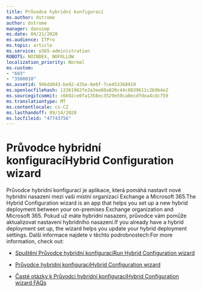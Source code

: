 ```yaml
---
title: Průvodce hybridní konfigurací
ms.author: dstrome
author: dstrome
manager: dansimp
ms.date: 04/21/2020
ms.audience: ITPro
ms.topic: article
ms.service: o365-administration
ROBOTS: NOINDEX, NOFOLLOW
localization_priority: Normal
ms.custom:
- "603"
- "3500010"
ms.assetid: 94bdd043-be92-435e-8e0f-7ce453368919
ms.openlocfilehash: 13361962fe2a3ee88a820c44c0839611c2b9b4e2
ms.sourcegitcommit: c6692ce0fa1358ec3529e59ca0ecdfdea4cdc759
ms.translationtype: MT
ms.contentlocale: cs-CZ
ms.lasthandoff: 09/14/2020
ms.locfileid: "47743756"
---
```

# <a name="hybrid-configuration-wizard"></a><span data-ttu-id="2ac3b-102">Průvodce hybridní konfigurací</span><span class="sxs-lookup"><span data-stu-id="2ac3b-102">Hybrid Configuration wizard</span></span>

<span data-ttu-id="2ac3b-103">Průvodce hybridní konfigurací je aplikace, která pomáhá nastavit nové hybridní nasazení mezi vaší místní organizací Exchange a Microsoft 365.</span><span class="sxs-lookup"><span data-stu-id="2ac3b-103">The Hybrid Configuration wizard is an app that helps you set up a new hybrid deployment between your on-premises Exchange organization and Microsoft 365.</span></span> <span data-ttu-id="2ac3b-104">Pokud už máte hybridní nasazení, průvodce vám pomůže aktualizovat nastavení hybridního nasazení.</span><span class="sxs-lookup"><span data-stu-id="2ac3b-104">If you already have a hybrid deployment set up, the wizard helps you update your hybrid deployment settings.</span></span> <span data-ttu-id="2ac3b-105">Další informace najdete v těchto podrobnostech:</span><span class="sxs-lookup"><span data-stu-id="2ac3b-105">For more information, check out:</span></span>
  
- [<span data-ttu-id="2ac3b-106">Spuštění Průvodce hybridní konfigurací</span><span class="sxs-lookup"><span data-stu-id="2ac3b-106">Run Hybrid Configuration wizard</span></span>](https://technet.microsoft.com/library/mt595788%28v=exchg.150%29.aspx)

- [<span data-ttu-id="2ac3b-107">Průvodce hybridní konfigurací</span><span class="sxs-lookup"><span data-stu-id="2ac3b-107">Hybrid Configuration wizard</span></span>](https://technet.microsoft.com/library/hh529921%28v=exchg.150%29.aspx)

- [<span data-ttu-id="2ac3b-108">Časté otázky k Průvodci hybridní konfigurací</span><span class="sxs-lookup"><span data-stu-id="2ac3b-108">Hybrid Configuration wizard FAQs</span></span>](https://technet.microsoft.com/library/mt488940%28v=exchg.150%29.aspx)
